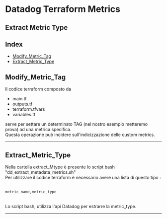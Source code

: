 # Datadog Terraform Metrics
## Extract Metric Type

## Index
* [Modify_Metric_Tag](#modifytags)
* [Extract_Metric_Type](#extractmetrictype)

## Modify_Metric_Tag

Il codice terraform composto da 

- main.tf
- outputs.tf 
- terraform.tfvars
- variables.tf

serve per settare un determinato TAG (nel nostro esempio metteremo prova) ad una metrica specifica.<br>
Questa operazione può incidere sull'indicizzazione delle custom metrics.
<br>

----

## Extract_Metric_Type

Nella cartella extract_Mtype è presente lo script bash "dd_extract_metadata_metrics.sh"<br>
Per utilizzare il codice terraform è necessario avere una lista di questo tipo : <br><br>
```
metric_name,metric_type
```
<br>
Lo script bash, utilizza l'api Datadog per estrarre la metric_type.

----
